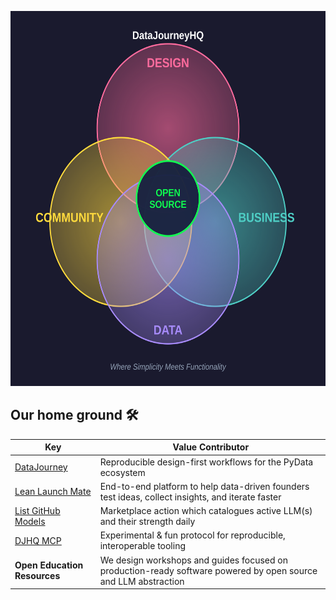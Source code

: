<p align="center">
  <img src="/profile/DJHQ_mission.svg" alt="DJHQ mission" style="width:650px; height:600px;">
</p>

## Our home ground 🛠️

| Key                                                         | Value                                                                                                         Contributor   |
| ----------------------------------------------------------- | --------------------------------------------------------------------------------------------------------------
| [DataJourney](https://github.com/DataJourneyHQ/DataJourney) | Reproducible design-first workflows for the PyData ecosystem                                                   | 
| [Lean Launch Mate](https://llmate.datajourneyhq.com/)       | End-to-end platform to help data-driven founders test ideas, collect insights, and iterate faster              |
| [List GitHub Models](https://github.com/marketplace/actions/list-github-models) | Marketplace action which catalogues active LLM(s) and their strength daily|
| [DJHQ MCP](https://github.com/DataJourneyHQ/MCP)            | Experimental & fun protocol for reproducible, interoperable tooling                                     | 
| **Open Education Resources**                                | We design workshops and guides focused on production-ready software powered by open source and LLM abstraction |
